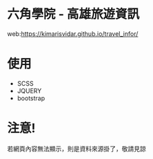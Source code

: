 # 六角學院 - 高雄旅遊資訊 

web:https://kimarisvidar.github.io/travel_infor/

# 使用

- SCSS
- JQUERY
- bootstrap

# 注意! 

若網頁內容無法顯示，則是資料來源掛了，敬請見諒
